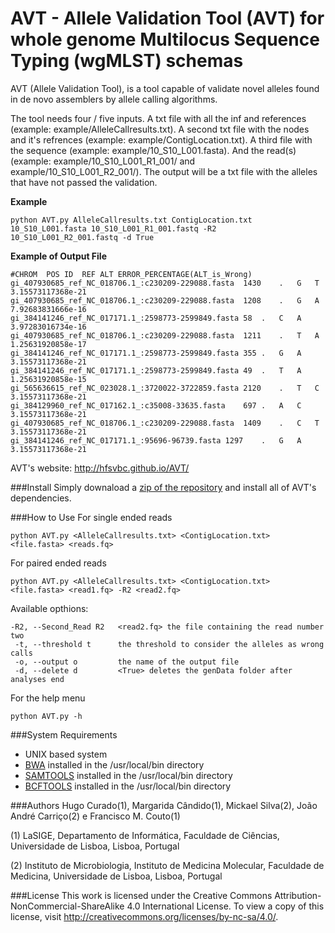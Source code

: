 # AVT - Allele Validation Tool (AVT) for whole genome Multilocus Sequence Typing (wgMLST) schemas
AVT (Allele Validation Tool), is a tool capable of validate novel alleles found in de novo assemblers by allele calling algorithms.

The tool needs four / five inputs. A txt file with all the inf and references (example: example/AlleleCallresults.txt). A second txt file with the nodes and it's refrences (example: example/ContigLocation.txt). A third file with the sequence (example: example/10_S10_L001.fasta). And the read(s) (example: example/10_S10_L001_R1_001/ and example/10_S10_L001_R2_001/). The output will be a txt file with the alleles that have not passed the validation.

**Example**
```
python AVT.py AlleleCallresults.txt ContigLocation.txt 10_S10_L001.fasta 10_S10_L001_R1_001.fastq -R2 10_S10_L001_R2_001.fastq -d True
```

**Example of Output File**
```
#CHROM	POS	ID	REF	ALT	ERROR_PERCENTAGE(ALT_is_Wrong)
gi_407930685_ref_NC_018706.1_:c230209-229088.fasta	1430	.	G	T	3.15573117368e-21
gi_407930685_ref_NC_018706.1_:c230209-229088.fasta	1208	.	G	A	7.92683831666e-16
gi_384141246_ref_NC_017171.1_:2598773-2599849.fasta	58	.	C	A	3.97283016734e-16
gi_407930685_ref_NC_018706.1_:c230209-229088.fasta	1211	.	T	A	1.25631920858e-17
gi_384141246_ref_NC_017171.1_:2598773-2599849.fasta	355	.	G	A	3.15573117368e-21
gi_384141246_ref_NC_017171.1_:2598773-2599849.fasta	49	.	T	A	1.25631920858e-15
gi_565636615_ref_NC_023028.1_:3720022-3722859.fasta	2120	.	T	C	3.15573117368e-21
gi_384129960_ref_NC_017162.1_:c35008-33635.fasta	697	.	A	C	3.15573117368e-21
gi_407930685_ref_NC_018706.1_:c230209-229088.fasta	1409	.	C	T	3.15573117368e-21
gi_384141246_ref_NC_017171.1_:95696-96739.fasta	1297	.	G	A	3.15573117368e-21
```

AVT's website: http://hfsvbc.github.io/AVT/

###Install
Simply downaload a [zip of the repository](https://github.com/HFSVBC/AVT/archive/master.zip) and install all of AVT's <a name="SR"></a>dependencies.

###How to Use
For single ended reads
```
python AVT.py <AlleleCallresults.txt> <ContigLocation.txt> <file.fasta> <reads.fq>
```
For paired ended reads
```
python AVT.py <AlleleCallresults.txt> <ContigLocation.txt> <file.fasta> <read1.fq> -R2 <read2.fq>
```
Available opthions:
```
-R2, --Second_Read R2   <read2.fq> the file containing the read number two
 -t, --threshold t      the threshold to consider the alleles as wrong calls
 -o, --output o         the name of the output file
 -d, --delete d         <True> deletes the genData folder after analyses end
```
For the help menu
```
python AVT.py -h
```
###System Requirements
- UNIX based system
- [BWA](http://bio-bwa.sourceforge.net) installed in the /usr/local/bin directory
- [SAMTOOLS](http://samtools.sourceforge.net) installed in the /usr/local/bin directory
- [BCFTOOLS](http://www.htslib.org/download/) installed in the /usr/local/bin directory

###Authors
Hugo Curado(1), Margarida Cândido(1), Mickael Silva(2), João André Carriço(2) e Francisco M. Couto(1)

(1) LaSIGE, Departamento de Informática, Faculdade de Ciências, Universidade de Lisboa, Lisboa, Portugal

(2) Instituto de Microbiologia, Instituto de Medicina Molecular, Faculdade de Medicina, Universidade de Lisboa, Lisboa, Portugal

###License
This work is licensed under the Creative Commons Attribution-NonCommercial-ShareAlike 4.0 International License. To view a copy of this license, visit http://creativecommons.org/licenses/by-nc-sa/4.0/.
